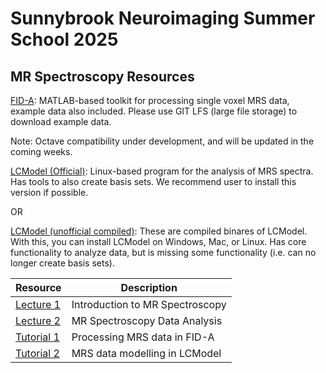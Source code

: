 # Sunnybrook Neuroimaging Summer School 2025

## MR Spectroscopy Resources
[FID-A](https://github.com/CIC-methods/FID-A): MATLAB-based toolkit for processing single voxel MRS data, example data also included. Please use GIT LFS (large file storage) to download example data.

Note: Octave compatibility under development, and will be updated in the coming weeks.

[LCModel (Official)](https://s-provencher.com/lcmodel.shtml): Linux-based program for the analysis of MRS spectra. Has tools to also create basis sets. We recommend user to install this version if possible.

OR

[LCModel (unofficial compiled)](https://github.com/schorschinho/LCModel): These are compiled binares of LCModel. With this, you can install LCModel on Windows, Mac, or Linux. Has core functionality to analyze data, but is missing some functionality (i.e. can no longer create basis sets).


|Resource | Description|
|--------------------|----------------------|
|[Lecture 1](lecture_1) | Introduction to MR Spectroscopy |
|[Lecture 2](lecture_2) | MR Spectroscopy Data Analysis|
|[Tutorial 1](tutorial_1) | Processing MRS data in FID-A|
|[Tutorial 2](tutorial_2) | MRS data modelling in LCModel|
